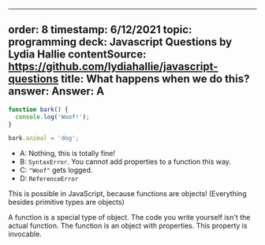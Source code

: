 
---
order: 8
timestamp: 6/12/2021
topic: programming
deck: Javascript Questions by Lydia Hallie
contentSource: https://github.com/lydiahallie/javascript-questions
title: What happens when we do this?
answer: Answer: A
---

  

```javascript
function bark() {
  console.log('Woof!');
}

bark.animal = 'dog';
```

- A: Nothing, this is totally fine!
- B: `SyntaxError`. You cannot add properties to a function this way.
- C: `"Woof"` gets logged.
- D: `ReferenceError`






This is possible in JavaScript, because functions are objects! (Everything besides primitive types are objects)

A function is a special type of object. The code you write yourself isn't the actual function. The function is an object with properties. This property is invocable.



